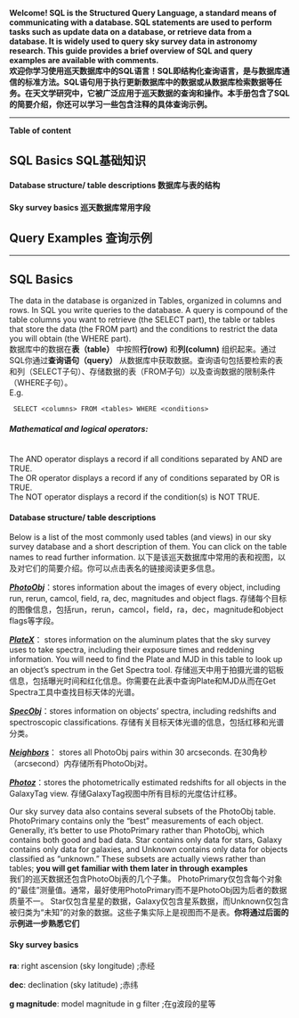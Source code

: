 <!DOCTYPE html><html><head><meta charset="utf-8"><title>Untitled Document.md</title><style></style></head><body id="preview">
<p><strong>Welcome! SQL is the Structured Query Language, a standard means of communicating with a database. SQL statements are used to perform tasks such as update data on a database, or retrieve data from a database. It is widely used to query sky survey data in astronomy research. This guide provides a brief overview of SQL and query examples are available with comments.</strong><br>
<strong>欢迎你学习使用巡天数据库中的SQL语言！SQL即结构化查询语言，是与数据库通信的标准方法。SQL语句用于执行更新数据库中的数据或从数据库检索数据等任务。在天文学研究中，它被广泛应用于巡天数据的查询和操作。本手册包含了SQL的简要介绍，你还可以学习一些包含注释的具体查询示例。</strong></p>
<hr>
<p><strong>Table of content</strong></p>
<h2><a id="SQL_Basics_SQL_4"></a>SQL Basics SQL基础知识</h2>
<h4><a id="Database_structure_table_descriptions__5"></a>Database structure/ table descriptions 数据库与表的结构</h4>
<h4><a id="Sky_survey_basics__6"></a>Sky survey basics 巡天数据库常用字段</h4>
<h2><a id="Query_Examples__7"></a>Query Examples 查询示例</h2>
<hr>
<h2><a id="SQL_Basics_9"></a>SQL Basics</h2>
<p>The data in the database is organized in Tables, organized in columns and rows. In SQL you write queries to the database. A query is compound of the table columns you want to retrieve (the SELECT part), the table or tables that store the data (the FROM part) and the conditions to restrict the data you will obtain (the WHERE part).<br>
数据库中的数据在<strong>表（table）</strong> 中按照<strong>行(row)</strong> 和<strong>列(column)</strong> 组织起来。通过SQL你通过<strong>查询语句（query）</strong> 从数据库中获取数据。查询语句包括要检索的表和列（SELECT子句）、存储数据的表（FROM子句）以及查询数据的限制条件（WHERE子句）。<br>
E.g.</p>
<pre><code> SELECT &lt;columns&gt; FROM &lt;tables&gt; WHERE &lt;conditions&gt;
</code></pre>
<h5><a id="Mathematical_and_logical_operators_17"></a>Mathematical and logical operators:</h5>
<p><img src="https://upload-images.jianshu.io/upload_images/11075127-c82767e07c1edd4f.png?imageMogr2/auto-orient/strip%7CimageView2/2/w/1240" alt=""><br>
<img src="https://upload-images.jianshu.io/upload_images/11075127-0886a09a05de2fbc.png?imageMogr2/auto-orient/strip%7CimageView2/2/w/1240" alt=""></p>
<p>The AND operator displays a record if all conditions separated by AND are TRUE.<br>
The OR operator displays a record if any of conditions separated by OR is TRUE.<br>
The NOT operator displays a record if the condition(s) is NOT TRUE.</p>
<h4><a id="Database_structure_table_descriptions_27"></a>Database structure/ table descriptions</h4>
<p>Below is a list of the most commonly used tables (and views) in our sky survey database and a short description of them. You can click on the table names to read further information. 以下是该巡天数据库中常用的表和视图，以及对它们的简要介绍。你可以点击表名的链接阅读更多信息。</p>
<p><a href="http://skyserver.sdss.org/dr15/en/help/browser/browser.aspx?cmd=description+PhotoObj+V#&amp;&amp;history=description+PhotoObj+V"><strong><em>PhotoObj</em></strong></a>：stores information about the images of every object, including run, rerun, camcol, field, ra, dec, magnitudes and object flags. 存储每个目标的图像信息，包括run，rerun，camcol，field，ra，dec，magnitude和object flags等字段。</p>
<p><a href="http://skyserver.sdss.org/dr15/en/help/browser/browser.aspx?cmd=description+PlateX+U"><strong><em>PlateX</em></strong></a>： stores information on the aluminum plates that the sky survey uses to take spectra, including their exposure times and reddening information. You will need to find the Plate and MJD in this table to look up an object’s spectrum in the Get Spectra tool. 存储巡天中用于拍摄光谱的铝板信息，包括曝光时间和红化信息。你需要在此表中查询Plate和MJD从而在Get Spectra工具中查找目标天体的光谱。</p>
<p><a href="http://skyserver.sdss.org/dr15/en/help/browser/browser.aspx?cmd=description+Specobj+U#&amp;&amp;history=description+Specobj+U"><strong><em>SpecObj</em></strong></a>：stores information on objects’ spectra, including redshifts and spectroscopic classifications. 存储有关目标天体光谱的信息，包括红移和光谱分类。</p>
<p><a href="http://skyserver.sdss.org/dr15/en/help/browser/browser.aspx?cmd=description+Neighbors+U#&amp;&amp;history=description+Neighbors+U"><strong><em>Neighbors</em></strong></a>： stores all PhotoObj pairs within 30 arcseconds. 在30角秒（arcsecond）内存储所有PhotoObj对。</p>
<p><a href="http://skyserver.sdss.org/dr15/en/help/browser/browser.aspx?cmd=description+Photoz+U#&amp;&amp;history=description+Photoz+U"><strong><em>Photoz</em></strong></a>：stores the photometrically estimated redshifts for all objects in the GalaxyTag view. 存储GalaxyTag视图中所有目标的光度估计红移。</p>
<p>Our sky survey data also contains several subsets of the PhotoObj table. PhotoPrimary contains only the “best” measurements of each object. Generally, it’s better to use PhotoPrimary rather than PhotoObj, which contains both good and bad data. Star contains only data for stars, Galaxy contains only data for galaxies, and Unknown contains only data for objects classified as “unknown.” These subsets are actually views rather than tables; <strong>you will get familiar with them later in through examples</strong><br>
我们的巡天数据还包含PhotoObj表的几个子集。 PhotoPrimary仅包含每个对象的“最佳”测量值。通常，最好使用PhotoPrimary而不是PhotoObj因为后者的数据质量不一。 Star仅包含星星的数据，Galaxy仅包含星系数据，而Unknown仅包含被归类为“未知”的对象的数据。这些子集实际上是视图而不是表。<strong>你将通过后面的示例进一步熟悉它们</strong></p>
<h4><a id="Sky_survey_basics_47"></a>Sky survey basics</h4>
<p><strong>ra</strong>: right ascension (sky longitude) ;赤经</p>
<p><strong>dec</strong>: declination (sky latitude) ;赤纬</p>
<p><strong>g magnitude</strong>: model magnitude in g filter ;在g波段的星等</p>

</body></html>